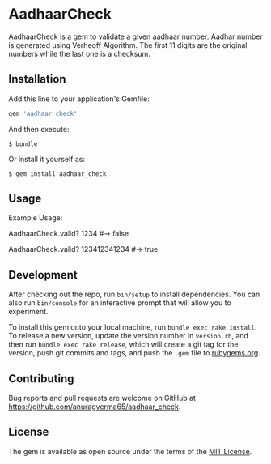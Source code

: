 # AadhaarCheck

AadhaarCheck is a gem to validate a given aadhaar number. Aadhar number is generated using Verheoff Algorithm. The first 11 digits are the original numbers while the last one is a checksum.

## Installation

Add this line to your application's Gemfile:

```ruby
gem 'aadhaar_check'
```

And then execute:

    $ bundle

Or install it yourself as:

    $ gem install aadhaar_check

## Usage

Example Usage:

AadhaarCheck.valid? 1234 #-> false

AadhaarCheck.valid? 123412341234 #-> true

## Development

After checking out the repo, run `bin/setup` to install dependencies. You can also run `bin/console` for an interactive prompt that will allow you to experiment.

To install this gem onto your local machine, run `bundle exec rake install`. To release a new version, update the version number in `version.rb`, and then run `bundle exec rake release`, which will create a git tag for the version, push git commits and tags, and push the `.gem` file to [rubygems.org](https://rubygems.org).

## Contributing

Bug reports and pull requests are welcome on GitHub at https://github.com/anuragverma65/aadhaar_check.


## License

The gem is available as open source under the terms of the [MIT License](http://opensource.org/licenses/MIT).

